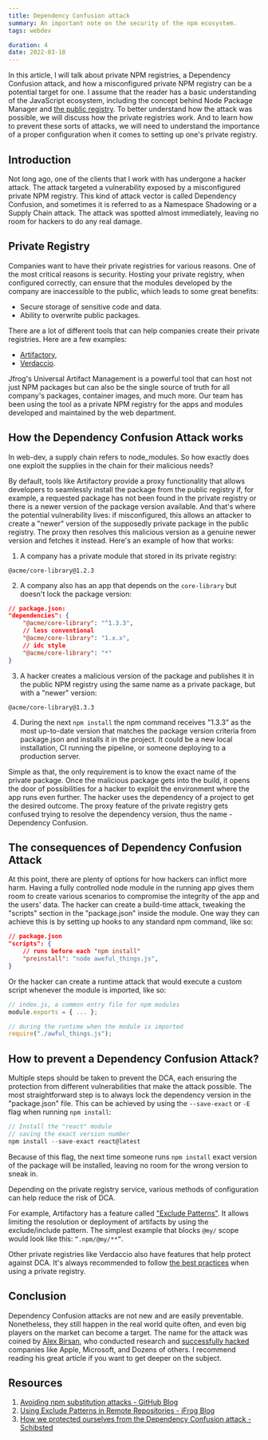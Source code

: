 ```yaml
---
title: Dependency Confusion attack
summary: An important note on the security of the npm ecosystem.
tags: webdev

duration: 4
date: 2022-03-18
---
```

In this article, I will talk about private NPM registries, a Dependency Confusion attack, and how a misconfigured private NPM registry can be a potential target for one. I assume that the reader has a basic understanding of the JavaScript ecosystem, including the concept behind Node Package Manager and [the public registry](https://www.npmjs.com/).
To better understand how the attack was possible, we will discuss how the private registries work. And to learn how to prevent these sorts of attacks, we will need to understand the importance of a proper configuration when it comes to setting up one's private registry.

## Introduction
Not long ago, one of the clients that I work with has undergone a hacker attack. The attack targeted a vulnerability exposed by a misconfigured private NPM registry. This kind of attack vector is called Dependency Confusion, and sometimes it is referred to as a Namespace Shadowing or a Supply Chain attack. The attack was spotted almost immediately, leaving no room for hackers to do any real damage.

## Private Registry
Companies want to have their private registries for various reasons. One of the most critical reasons is security. Hosting your private registry, when configured correctly, can ensure that the modules developed by the company are inaccessible to the public, which leads to some great benefits:
- Secure storage of sensitive code and data.
- Ability to overwrite public packages.

There are a lot of different tools that can help companies create their private registries. Here are a few examples: 
- [Artifactory](https://jfrog.com/artifactory/), 
- [Verdaccio](https://verdaccio.org/). 

Jfrog's Universal Artifact Management is a powerful tool that can host not just NPM packages but can also be the single source of truth for all company's packages, container images, and much more.
Our team has been using the tool as a private NPM registry for the apps and modules developed and maintained by the web department.

## How the Dependency Confusion Attack works
In web-dev, a supply chain refers to node_modules. So how exactly does one exploit the supplies in the chain for their malicious needs?

By default, tools like Artifactory provide a proxy functionality that allows developers to seamlessly install the package from the public registry if, for example, a requested package has not been found in the private registry or there is a newer version of the package version available. And that's where the potential vulnerability lives: if misconfigured, this allows an attacker to create a "newer" version of the supposedly private package in the public registry. The proxy then resolves this malicious version as a genuine newer version and fetches it instead.
Here's an example of how that works:
1. A company has a private module that stored in its private registry:
```
@acme/core-library@1.2.3
```
2. A company also has an app that depends on the `core-library` but doesn't lock the package version:
```json
// package.json:
"dependencies": {
    "@acme/core-library": "^1.3.3",
    // less conventional
    "@acme/core-library": "1.x.x",
    // idc style
    "@acme/core-library": "*"
}
```
3. A hacker creates a malicious version of the package and publishes it in the public NPM registry using the same name as a private package, but with a "newer" version:
```
@acme/core-library@1.3.3
```
4. During the next `npm install` the npm command receives "1.3.3" as the most up-to-date version that matches the package version criteria from package.json and installs it in the project. It could be a new local installation, CI running the pipeline, or someone deploying to a production server.

Simple as that, the only requirement is to know the exact name of the private package. Once the malicious package gets into the build, it opens the door of possibilities for a hacker to exploit the environment where the app runs even further.
The hacker uses the dependency of a project to get the desired outcome. The proxy feature of the private registry gets confused trying to resolve the dependency version, thus the name - Dependency Confusion.

## The consequences of Dependency Confusion Attack
At this point, there are plenty of options for how hackers can inflict more harm. Having a fully controlled node module in the running app gives them room to create various scenarios to compromise the integrity of the app and the users' data. The hacker can create a build-time attack, tweaking the "scripts" section in the "package.json" inside the module. One way they can achieve this is by setting up hooks to any standard npm command, like so:
```json
// package.json
"scripts": {
    // runs before each "npm install"
    "preinstall": "node aweful_things.js",
}
```
Or the hacker can create a runtime attack that would execute a custom script whenever the module is imported, like so:
```js
// index.js, a common entry file for npm modules
module.exports = { ... };

// during the runtime when the module is imported
require("./awful_things.js");
```
## How to prevent a Dependency Confusion Attack?
Multiple steps should be taken to prevent the DCA, each ensuring the protection from different vulnerabilities that make the attack possible.
The most straightforward step is to always lock the dependency version in the "package.json" file. This can be achieved by using the `--save-exact` or `-E` flag when running `npm install`:
```js
// Install the "react" module
// saving the exact version number
npm install --save-exact react@latest
```
Because of this flag, the next time someone runs `npm install` exact version of the package will be installed, leaving no room for the wrong version to sneak in.

Depending on the private registry service, various methods of configuration can help reduce the risk of DCA. 

For example, Artifactory has a feature called ["Exclude Patterns"](https://jfrog.com/knowledge-base/how-to-use-include-exclude-patterns/). It allows limiting the resolution or deployment of artifacts by using the exclude/include pattern. The simplest example that blocks `@my/` scope would look like this: `“.npm/@my/**”`. 


Other private registries like Verdaccio also have features that help protect against DCA. It's always recommended to follow [the best practices](https://verdaccio.org/docs/best/) when using a private registry.

## Conclusion
Dependency Confusion attacks are not new and are easily preventable. Nonetheless, they still happen in the real world quite often, and even big players on the market can become a target.
The name for the attack was coined by [Alex Birsan](https://medium.com/@alex.birsan), who conducted research and [successfully hacked](https://medium.com/@alex.birsan/dependency-confusion-4a5d60fec610) companies like Apple, Microsoft, and Dozens of others. I recommend reading his great article if you want to get deeper on the subject.

## Resources
1. [Avoiding npm substitution attacks - GitHub Blog](https://github.blog/2021-02-12-avoiding-npm-substitution-attacks/)
2. [Using Exclude Patterns in Remote Repositories - jFrog Blog](https://jfrog.com/blog/yet-another-case-for-using-exclude-patterns-in-remote-repositories/)
3. [How we protected ourselves from the Dependency Confusion attack - Schibsted](https://schibsted.com/blog/dependency-confusion-how-we-protected-ourselves/)